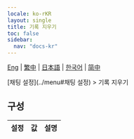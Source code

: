 ```yaml
---
locale: ko-rKR
layout: single
title: 기록 지우기
toc: false
sidebar:
  nav: "docs-kr"
---
```

[Eng](/dancexr/menu/2025.5/chat/clear_history) | [繁中](/tw/dancexr/menu/2025.5/chat/clear_history) | [日本語](/jp/dancexr/menu/2025.5/chat/clear_history) | [한국어](/kr/dancexr/menu/2025.5/chat/clear_history) | [简中](/zh/dancexr/menu/2025.5/chat/clear_history)

[채팅 설정](../menu#채팅 설정) > 기록 지우기

## 구성

| 설정 | 값 | 설명 |
| :--- | --- | :--- |
